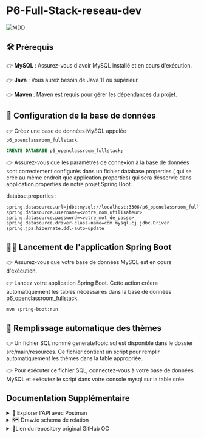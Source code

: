 # P6-Full-Stack-reseau-dev

![MDD](./front/src/assets/logo_p6.png)


## 🛠️ Prérequis

👉 **MySQL** : Assurez-vous d'avoir MySQL installé et en cours d'exécution.

👉 **Java** : Vous aurez besoin de Java 11 ou supérieur.

👉 **Maven** : Maven est requis pour gérer les dépendances du projet.

## 🚀 Configuration de la base de données

👉 Créez une base de données MySQL appelée `p6_openclassroom_fullstack`.

```sql
CREATE DATABASE p6_openclassroom_fullstack;
```

👉 Assurez-vous que les paramètres de connexion à la base de données sont correctement configurés dans un fichier database.properties ( qui se crée au même endroit que application.properties) qui sera désservie dans application.properties de notre projet Spring Boot.

databse.properties :
```
spring.datasource.url=jdbc:mysql://localhost:3306/p6_openclassroom_fullstack
spring.datasource.username=<votre_nom_utilisateur>
spring.datasource.password=<votre_mot_de_passe>
spring.datasource.driver-class-name=com.mysql.cj.jdbc.Driver
spring.jpa.hibernate.ddl-auto=update
```

## 🏃‍♂️ Lancement de l'application Spring Boot

👉  Assurez-vous que votre base de données MySQL est en cours d'exécution.

👉  Lancez votre application Spring Boot. Cette action créera automatiquement les tables nécessaires dans la base de données p6_openclassroom_fullstack.
```
mvn spring-boot:run
```

## 📂 Remplissage automatique des thèmes

👉 Un fichier SQL nommé generateTopic.sql est disponible dans le dossier src/main/resources. Ce fichier contient un script pour remplir automatiquement les thèmes dans la table appropriée.

👉 Pour exécuter ce fichier SQL, connectez-vous à votre base de données MySQL et exécutez le script dans votre console mysql sur la table crée.


## Documentation Supplémentaire 
<details>
  <summary>🚀 Explorer l'API avec Postman</summary>
  <a href="./front/resources/p6.postman_collection.json">
   Vous pouvez importez les différents API endpoints pour tester l'application avec postman.
  </a>
</details>

<details>
  <summary>🗺️ Draw.io schema de relation </summary>
  <a href="./back/p6-table-relationships.drawio">
    Check the draw.io schema for the table relationships !
  </a>
</details>

<details>
  <summary>🔗Lien du repository original GitHub OC </summary>
  <a href="https://github.com/OpenClassrooms-Student-Center/Developpez-une-application-full-stack-complete" target="_blank">
    Lien du Back et Front.
  </a>
</details>
